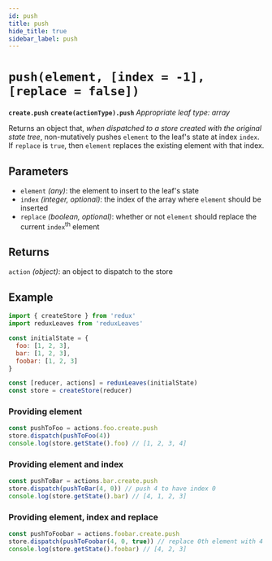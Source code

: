 ```yaml
---
id: push
title: push
hide_title: true
sidebar_label: push
---
```


# `push(element, [index = -1], [replace = false])`
**`create.push`**
**`create(actionType).push`**
*Appropriate leaf type: array*

Returns an object that, *when dispatched to a store created with the original state tree*, non-mutatively pushes `element` to the leaf's state at index `index`. If `replace` is `true`, then `element` replaces the existing element with that index.

## Parameters
- `element` *(any)*: the element to insert to the leaf's state
- `index` *(integer, optional)*: the index of the array where `element` should be inserted
- `replace` *(boolean, optional)*: whether or not `element` should replace the current `index`<sup>th</sup> element

## Returns
`action` *(object)*: an object to dispatch to the store

## Example
```js
import { createStore } from 'redux'
import reduxLeaves from 'reduxLeaves'

const initialState = {
  foo: [1, 2, 3],
  bar: [1, 2, 3],
  foobar: [1, 2, 3]
}

const [reducer, actions] = reduxLeaves(initialState)
const store = createStore(reducer)
```
### Providing element
```js
const pushToFoo = actions.foo.create.push
store.dispatch(pushToFoo(4))
console.log(store.getState().foo) // [1, 2, 3, 4]
```
### Providing element and index
```js
const pushToBar = actions.bar.create.push
store.dispatch(pushToBar(4, 0)) // push 4 to have index 0
console.log(store.getState().bar) // [4, 1, 2, 3]
```
### Providing element, index and replace
```js
const pushToFoobar = actions.foobar.create.push
store.dispatch(pushToFoobar(4, 0, true)) // replace 0th element with 4
console.log(store.getState().foobar) // [4, 2, 3]
```